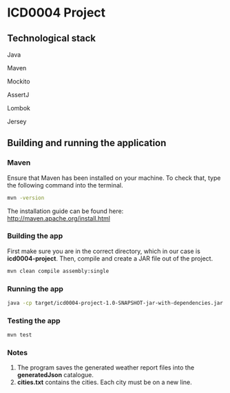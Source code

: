 # ICD0004 Project

## Technological stack
Java

Maven

Mockito

AssertJ

Lombok

Jersey

## Building and running the application

### Maven

Ensure that Maven has been installed on your machine. To check that, type the following command
into the terminal.
 ```bash
mvn -version
 ```
The installation guide can be found here: http://maven.apache.org/install.html

### Building the app

First make sure you are in the correct directory, which in our case is **icd0004-project**.
Then, compile and create a JAR file out of the project.
 ```bash
mvn clean compile assembly:single
 ```

### Running the app
  ```bash
java -cp target/icd0004-project-1.0-SNAPSHOT-jar-with-dependencies.jar ee.icd0004.mavozd.Main
  ```

### Testing the app
  ```bash
mvn test
  ```

### Notes
1. The program saves the generated weather report files into the **generatedJson** catalogue.
2. **cities.txt** contains the cities. Each city must be on a new line.


